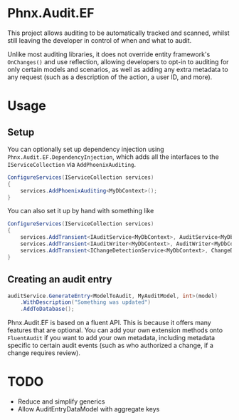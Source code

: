 # Phnx.Audit.EF
This project allows auditing to be automatically tracked and scanned, whilst still leaving the developer in control of when and what to audit. 

Unlike most auditing libraries, it does not override entity framework's `OnChanges()` and use reflection, allowing developers to opt-in to auditing for only certain models and scenarios, as well as adding any extra metadata to any request (such as a description of the action, a user ID, and more).

# Usage

## Setup
You can optionally set up dependency injection using `Phnx.Audit.EF.DependencyInjection`, which adds all the interfaces to the `IServiceCollection` via `AddPhoenixAuditing`.

```cs
ConfigureServices(IServiceCollection services)
{
    services.AddPhoenixAuditing<MyDbContext>();
}
```

You can also set it up by hand with something like

```cs
ConfigureServices(IServiceCollection services)
{
    services.AddTransient<IAuditService<MyDbContext>, AuditService<MyDbContext>>();
    services.AddTransient<IAuditWriter<MyDbContext>, AuditWriter<MyDbContext>>();
    services.AddTransient<IChangeDetectionService<MyDbContext>, ChangeDetectionService<MyDbContext>>();
}
```

## Creating an audit entry

```cs
auditService.GenerateEntry<ModelToAudit, MyAuditModel, int>(model)
    .WithDescription("Something was updated")
    .AddToDatabase();
```


Phnx.Audit.EF is based on a fluent API. This is because it offers many features that are optional. You can add your own extension methods onto `FluentAudit` if you want to add your own metadata, including metadata specific to certain audit events (such as who authorized a change, if a change requires review).

# TODO

* Reduce and simplify generics
* Allow AuditEntryDataModel with aggregate keys
